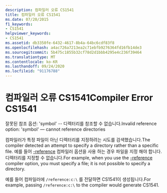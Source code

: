 ```yaml
---
description: 컴파일러 오류 CS1541
title: 컴파일러 오류 CS1541
ms.date: 07/20/2015
f1_keywords:
- CS1541
helpviewer_keywords:
- CS1541
ms.assetid: db3350fe-6432-4617-8b4a-64bc6cdf83f8
ms.openlocfilehash: a4ac726a7213ea2c71ebfb9276364fd16fb14de3
ms.sourcegitcommit: 5b475c1855b32cf78d2d1bbb4295e4c236f39464
ms.translationtype: MT
ms.contentlocale: ko-KR
ms.lasthandoff: 09/24/2020
ms.locfileid: "91176788"
---
```

# <a name="compiler-error-cs1541"></a><span data-ttu-id="6cf07-103">컴파일러 오류 CS1541</span><span class="sxs-lookup"><span data-stu-id="6cf07-103">Compiler Error CS1541</span></span>

<span data-ttu-id="6cf07-104">잘못된 참조 옵션: 'symbol' -- 디렉터리를 참조할 수 없습니다.</span><span class="sxs-lookup"><span data-stu-id="6cf07-104">Invalid reference option: 'symbol' — cannot reference directories</span></span>  
  
 <span data-ttu-id="6cf07-105">컴파일러가 특정 파일이 아닌 디렉터리를 지정하려는 시도를 검색했습니다.</span><span class="sxs-lookup"><span data-stu-id="6cf07-105">The compiler detected an attempt to specify a directory rather than a specific file.</span></span> <span data-ttu-id="6cf07-106">예를 들어 [-reference](../language-reference/compiler-options/reference-compiler-option.md) 컴파일러 옵션을 사용 하는 경우 파일을 지정 해야 합니다. 디렉터리를 지정할 수 없습니다.</span><span class="sxs-lookup"><span data-stu-id="6cf07-106">For example, when you use the [-reference](../language-reference/compiler-options/reference-compiler-option.md) compiler option, you must specify a file; it is not possible to specify a directory.</span></span>  
  
 <span data-ttu-id="6cf07-107">예를 들어 컴파일러에 `/reference:c:\` 를 전달하면 CS1541이 생성됩니다.</span><span class="sxs-lookup"><span data-stu-id="6cf07-107">For example, passing `/reference:c:\` to the compiler would generate CS1541.</span></span>
